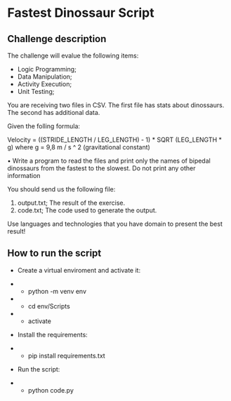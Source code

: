 # Fastest Dinossaur Script
## Challenge description
The challenge will evalue the following items:

- Logic Programming;
- Data Manipulation;
- Activity Execution;
- Unit Testing;

You are receiving two files in CSV. The first file has stats about dinossaurs. The second has additional data.

Given the folling formula:

Velocity = ((STRIDE_LENGTH / LEG_LENGTH) - 1) * SQRT (LEG_LENGTH * g) where
g = 9,8 m / s ^ 2 (gravitational constant)

• Write a program to read the files and print only the names of bipedal dinossaurs from the fastest to the slowest. Do not print any other information

You should send us the following file:
1. output.txt; The result of the exercise.
2. code.txt; The code used to generate the output.

Use languages and technologies that you have domain to present the best result!

## How to run the script

- Create a virtual enviroment and activate it:
- - python -m venv env
- - cd env/Scripts
- - activate

- Install the requirements:
- - pip install requirements.txt

- Run the script:
- - python code.py